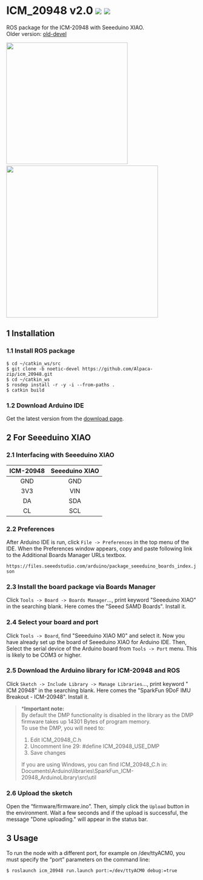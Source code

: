 # ICM_20948 v2.0 [![](https://img.shields.io/badge/ROS2-humble-important?style=flat-square&logo=ros)](https://github.com/Alpaca-zip/icm_20948/tree/humble-devel) [![](https://img.shields.io/badge/ROS-noetic-blue?style=flat-square&logo=ros)](https://github.com/Alpaca-zip/icm_20948/tree/noetic-devel)

ROS package for the ICM-20948 with Seeeduino XIAO.  
Older version: [old-devel](https://github.com/Alpaca-zip/icm_20948/tree/old-devel)

<img src="https://user-images.githubusercontent.com/84959376/218235948-b36ffe70-4e4e-4186-acaf-ef2bd89b3470.png" width="320px"> 　　　　<img src="https://github.com/Alpaca-zip/icm_20948/assets/84959376/807b0fb9-970a-4a2f-97f3-b76d624296f2" width="400px">

## 1 Installation
### 1.1 Install ROS package
```
$ cd ~/catkin_ws/src
$ git clone -b noetic-devel https://github.com/Alpaca-zip/icm_20948.git 
$ cd ~/catkin_ws
$ rosdep install -r -y -i --from-paths .
$ catkin build
```

### 1.2 Download Arduino IDE
Get the latest version from the [download page](https://www.arduino.cc/en/software).

## 2 For Seeeduino XIAO
### 2.1 Interfacing with Seeeduino XIAO
|  ICM-20948  |  Seeeduino XIAO  |
| :----------------: | :------------: |
| GND | GND |
| 3V3 | VIN |
| DA  | SDA |
| CL  | SCL |

### 2.2 Preferences
After Arduino IDE is run, click `File -> Preferences` in the top menu of the IDE. When the Preferences window appears, copy and paste following link to the Additional Boards Manager URLs textbox.

`https://files.seeedstudio.com/arduino/package_seeeduino_boards_index.json`

### 2.3 Install the board package via Boards Manager
Click `Tools -> Board -> Boards Manager`..., print keyword "Seeeduino XIAO" in the searching blank. Here comes the "Seeed SAMD Boards". Install it.

### 2.4 Select your board and port
Click `Tools -> Board`, find "Seeeduino XIAO M0" and select it. Now you have already set up the board of Seeeduino XIAO for Arduino IDE. Then, Select the serial device of the Arduino board from `Tools -> Port` menu. This is likely to be COM3 or higher.

### 2.5 Download the Arduino library for ICM-20948 and ROS
Click `Sketch -> Include Library -> Manage Libraries`..., print keyword " ICM 20948" in the searching blank. Here comes the "SparkFun 9DoF IMU Breakout - ICM-20948". Install it.

> ***Important note:**  
By default the DMP functionality is disabled in the library as the DMP firmware takes up 14301 Bytes of program memory.  
To use the DMP, you will need to:  
> 1. Edit ICM_20948_C.h  
> 2. Uncomment line 29: #define ICM_20948_USE_DMP  
> 3. Save changes
> 
> If you are using Windows, you can find ICM_20948_C.h in:  
Documents\Arduino\libraries\SparkFun_ICM-20948_ArduinoLibrary\src\util

### 2.6 Upload the sketch
Open the “firmware/firmware.ino”. Then, simply click the `Upload` button in the environment. Wait a few seconds and if the upload is successful, the message "Done uploading." will appear in the status bar.

## 3 Usage
To run the node with a different port, for example on /dev/ttyACM0, you must specify the “port” parameters on the command line:

```
$ roslaunch icm_20948 run.launch port:=/dev/ttyACM0 debug:=true
```

